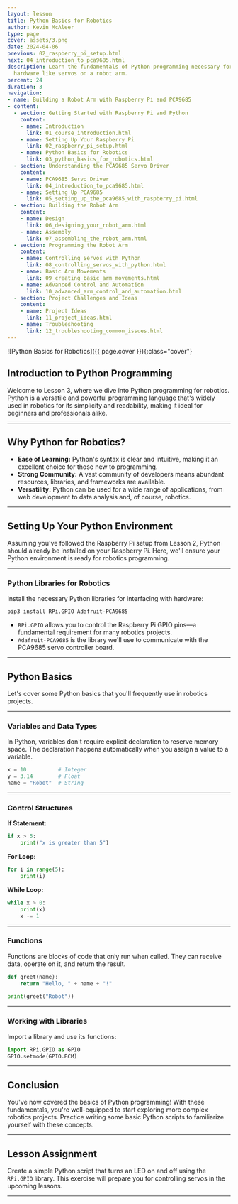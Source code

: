 ```yaml
---
layout: lesson
title: Python Basics for Robotics
author: Kevin McAleer
type: page
cover: assets/3.png
date: 2024-04-06
previous: 02_raspberry_pi_setup.html
next: 04_introduction_to_pca9685.html
description: Learn the fundamentals of Python programming necessary for controlling
  hardware like servos on a robot arm.
percent: 24
duration: 3
navigation:
- name: Building a Robot Arm with Raspberry Pi and PCA9685
- content:
  - section: Getting Started with Raspberry Pi and Python
    content:
    - name: Introduction
      link: 01_course_introduction.html
    - name: Setting Up Your Raspberry Pi
      link: 02_raspberry_pi_setup.html
    - name: Python Basics for Robotics
      link: 03_python_basics_for_robotics.html
  - section: Understanding the PCA9685 Servo Driver
    content:
    - name: PCA9685 Servo Driver
      link: 04_introduction_to_pca9685.html
    - name: Setting Up PCA9685
      link: 05_setting_up_the_pca9685_with_raspberry_pi.html
  - section: Building the Robot Arm
    content:
    - name: Design
      link: 06_designing_your_robot_arm.html
    - name: Assembly
      link: 07_assembling_the_robot_arm.html
  - section: Programming the Robot Arm
    content:
    - name: Controlling Servos with Python
      link: 08_controlling_servos_with_python.html
    - name: Basic Arm Movements
      link: 09_creating_basic_arm_movements.html
    - name: Advanced Control and Automation
      link: 10_advanced_arm_control_and_automation.html
  - section: Project Challenges and Ideas
    content:
    - name: Project Ideas
      link: 11_project_ideas.html
    - name: Troubleshooting
      link: 12_troubleshooting_common_issues.html
---
```



![Python Basics for Robotics]({{ page.cover }}){:class="cover"}

## Introduction to Python Programming

Welcome to Lesson 3, where we dive into Python programming for robotics. Python is a versatile and powerful programming language that's widely used in robotics for its simplicity and readability, making it ideal for beginners and professionals alike.

---

## Why Python for Robotics?

- **Ease of Learning:** Python's syntax is clear and intuitive, making it an excellent choice for those new to programming.
- **Strong Community:** A vast community of developers means abundant resources, libraries, and frameworks are available.
- **Versatility:** Python can be used for a wide range of applications, from web development to data analysis and, of course, robotics.

---

## Setting Up Your Python Environment

Assuming you've followed the Raspberry Pi setup from Lesson 2, Python should already be installed on your Raspberry Pi. Here, we'll ensure your Python environment is ready for robotics programming.

---

### Python Libraries for Robotics

Install the necessary Python libraries for interfacing with hardware:

```shell
pip3 install RPi.GPIO Adafruit-PCA9685
```

- `RPi.GPIO` allows you to control the Raspberry Pi GPIO pins—a fundamental requirement for many robotics projects.
- `Adafruit-PCA9685` is the library we'll use to communicate with the PCA9685 servo controller board.

---

## Python Basics

Let's cover some Python basics that you'll frequently use in robotics projects.

---

### Variables and Data Types

In Python, variables don't require explicit declaration to reserve memory space. The declaration happens automatically when you assign a value to a variable.

```python
x = 10          # Integer
y = 3.14        # Float
name = "Robot"  # String
```

---

### Control Structures

**If Statement:**

```python
if x > 5:
    print("x is greater than 5")
```

**For Loop:**

```python
for i in range(5):
    print(i)
```

**While Loop:**

```python
while x > 0:
    print(x)
    x -= 1
```

---

### Functions

Functions are blocks of code that only run when called. They can receive data, operate on it, and return the result.

```python
def greet(name):
    return "Hello, " + name + "!"

print(greet("Robot"))
```

---

### Working with Libraries

Import a library and use its functions:

```python
import RPi.GPIO as GPIO
GPIO.setmode(GPIO.BCM)
```

---

## Conclusion

You've now covered the basics of Python programming! With these fundamentals, you're well-equipped to start exploring more complex robotics projects. Practice writing some basic Python scripts to familiarize yourself with these concepts.

---

## Lesson Assignment

Create a simple Python script that turns an LED on and off using the `RPi.GPIO` library. This exercise will prepare you for controlling servos in the upcoming lessons.

---
